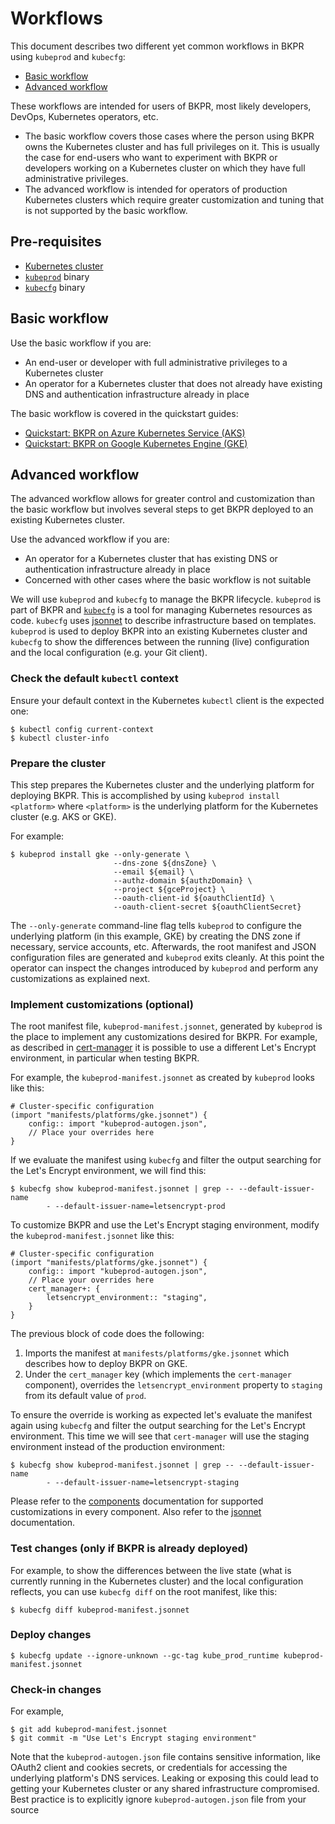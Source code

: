 
# Workflows

This document describes two different yet common workflows in BKPR using `kubeprod` and `kubecfg`:

* [Basic workflow](#basic-workflow)
* [Advanced workflow](#advanced-workflow)

These workflows are intended for users of BKPR, most likely developers, DevOps, Kubernetes operators, etc.

* The basic workflow covers those cases where the person using BKPR owns the Kubernetes cluster and has full privileges on it. This is usually the case for end-users who want to experiment with BKPR or developers working on a Kubernetes cluster on which they have full administrative privileges.
* The advanced workflow is intended for operators of production Kubernetes clusters which require greater customization and tuning that is not supported by the basic workflow.

## Pre-requisites

* [Kubernetes cluster](../readme.md#kubernetes-version-support-matrix)
* [`kubeprod`](https://github.com/bitnami/kube-prod-runtime/releases) binary
* [`kubecfg`](https://github.com/ksonnet/kubecfg/releases) binary

## Basic workflow

Use the basic workflow if you are:

* An end-user or developer with full administrative privileges to a Kubernetes cluster
* An operator for a Kubernetes cluster that does not already have existing DNS and authentication infrastructure already in place

The basic workflow is covered in the quickstart guides:

- [Quickstart: BKPR on Azure Kubernetes Service (AKS)](quickstart-aks.md)
- [Quickstart: BKPR on Google Kubernetes Engine (GKE)](quickstart-gke.md)

## Advanced workflow

The advanced workflow allows for greater control and customization than the basic workflow but involves several steps to get BKPR deployed to an existing Kubernetes cluster.

Use the advanced workflow if you are:

* An operator for a Kubernetes cluster that has existing DNS or authentication infrastructure already in place
* Concerned with other cases where the basic workflow is not suitable

We will use `kubeprod` and `kubecfg` to manage the BKPR lifecycle. `kubeprod` is part of BKPR and [`kubecfg`](https://github.com/ksonnet/kubecfg) is a tool for managing Kubernetes resources as code. `kubecfg` uses [jsonnet](https://jsonnet.org) to describe infrastructure based on templates. `kubeprod` is used to deploy BKPR into an existing Kubernetes cluster and `kubecfg` to show the differences between the running (live) configuration and the local configuration (e.g. your Git client).

### Check the default `kubectl` context

Ensure your default context in the Kubernetes `kubectl` client is the expected one:

```
$ kubectl config current-context
$ kubectl cluster-info
```

### Prepare the cluster

This step prepares the Kubernetes cluster and the underlying platform for deploying BKPR. This is accomplished by using `kubeprod install <platform>` where `<platform>` is the underlying platform for the Kubernetes cluster (e.g. AKS or GKE).

For example:

```
$ kubeprod install gke --only-generate \
                       --dns-zone ${dnsZone} \
                       --email ${email} \
                       --authz-domain ${authzDomain} \
                       --project ${gceProject} \
                       --oauth-client-id ${oauthClientId} \
                       --oauth-client-secret ${oauthClientSecret}
```

The `--only-generate` command-line flag tells `kubeprod` to configure the underlying platform (in this example, GKE) by creating the DNS zone if necessary, service accounts, etc. Afterwards, the root manifest and JSON configuration files are generated and `kubeprod` exits cleanly. At this point the operator can inspect the changes introduced by `kubeprod` and perform any customizations as explained next.

### Implement customizations (optional)

The root manifest file, `kubeprod-manifest.jsonnet`, generated by `kubeprod` is the place to implement any customizations desired for BKPR. For example, as described in [cert-manager](components.md#cert-manager) it is possible to use a different Let's Encrypt environment, in particular when testing BKPR.

For example, the `kubeprod-manifest.jsonnet` as created by `kubeprod` looks like this:

```
# Cluster-specific configuration
(import "manifests/platforms/gke.jsonnet") {
    config:: import "kubeprod-autogen.json",
    // Place your overrides here
}
```

If we evaluate the manifest using `kubecfg` and filter the output searching for the Let's Encrypt environment, we will find this:

```
$ kubecfg show kubeprod-manifest.jsonnet | grep -- --default-issuer-name
        - --default-issuer-name=letsencrypt-prod
```

To customize BKPR and use the Let's Encrypt staging environment, modify the `kubeprod-manifest.jsonnet` like this:

```
# Cluster-specific configuration
(import "manifests/platforms/gke.jsonnet") {
    config:: import "kubeprod-autogen.json",
    // Place your overrides here
    cert_manager+: {
        letsencrypt_environment:: "staging",
    }
}
```

The previous block of code does the following:

1. Imports the manifest at `manifests/platforms/gke.jsonnet` which describes how to deploy BKPR on GKE.
1. Under the `cert_manager` key (which implements the `cert-manager` component), overrides the `letsencrypt_environment` property to `staging` from its default value of `prod`.

To ensure the override is working as expected let's evaluate the manifest again using `kubecfg` and filter the output searching for the Let's Encrypt environment. This time we will see that `cert-manager` will use the staging environment instead of the production environment:

```
$ kubecfg show kubeprod-manifest.jsonnet | grep -- --default-issuer-name
        - --default-issuer-name=letsencrypt-staging
```

Please refer to the [components](components.md) documentation for supported customizations in every component. Also refer to the [jsonnet](https://jsonnet.org) documentation.

### Test changes (only if BKPR is already deployed)

For example, to show the differences between the live state (what is currently running in the Kubernetes cluster) and the local configuration reflects, you can use `kubecfg diff` on the root manifest, like this:

```
$ kubecfg diff kubeprod-manifest.jsonnet
```

### Deploy changes

```
$ kubecfg update --ignore-unknown --gc-tag kube_prod_runtime kubeprod-manifest.jsonnet
```

[//]: # (There is a bug in kubecfg that always requires using --ignore-unknown for now, even if this command-line flag is supposed to default to True)

### Check-in changes

For example,

```
$ git add kubeprod-manifest.jsonnet
$ git commit -m "Use Let's Encrypt staging environment"
```

Note that the `kubeprod-autogen.json` file contains sensitive information, like OAuth2 client and cookies secrets, or credentials for accessing the underlying platform's DNS services. Leaking or exposing this could lead to getting your Kubernetes cluster or any shared infrastructure compromised. Best practice is to explicitly ignore `kubeprod-autogen.json` file from your source 